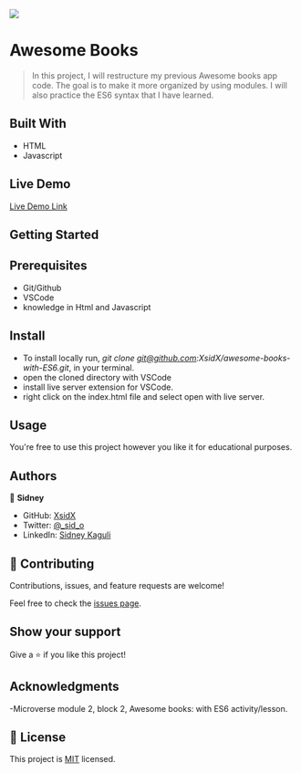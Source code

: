 ![](https://img.shields.io/badge/Microverse-blueviolet)

# Awesome Books

> In this project, I will restructure my previous Awesome books app code. The goal is to make it more organized by using modules. I will also practice the ES6 syntax that I have learned.

## Built With

- HTML
- Javascript

## Live Demo

[Live Demo Link](https://xsidx.github.io/awesome-books-with-ES6/)

## Getting Started

## Prerequisites

- Git/Github
- VSCode
- knowledge in Html and Javascript

## Install

- To install locally run, _git clone git@github.com:XsidX/awesome-books-with-ES6.git_, in your terminal.
- open the cloned directory with VSCode
- install live server extension for VSCode.
- right click on the index.html file and select open with live server.

## Usage

You're free to use this project however you like it for educational purposes.

## Authors

👤 **Sidney**

- GitHub: [XsidX](https://github.com/XsidX)
- Twitter: [@\_sid_o](https://twitter.com/_sid_o_)
- LinkedIn: [Sidney Kaguli](https://www.linkedin.com/in/sidney-kaguli-0116801a6/)

## 🤝 Contributing

Contributions, issues, and feature requests are welcome!

Feel free to check the [issues page](../../issues/).

## Show your support

Give a ⭐️ if you like this project!

## Acknowledgments

-Microverse module 2, block 2, Awesome books: with ES6 activity/lesson.

## 📝 License

This project is [MIT](./MIT.md) licensed.
